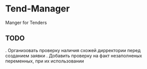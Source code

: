 # Tend-Manager
  Manger for Tenders
## TODO
  . Организовать проверку наличия схожей дирректории перед созданием заявки
  . Добавить проверку на факт незаполненых переменных, при их использовании